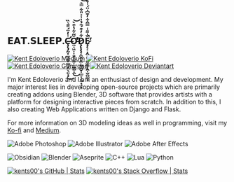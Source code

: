 <h2> 𝗘𝗔𝗧.𝗦𝗟𝗘𝗘𝗣.Ç̶̨̡̛̰͙̲͉͈͓̲͇̝̤̖͈̣̗̾̓̈́̎̄͛̏͜Ơ̵̤̠͖͎͎͈̜̫̯̜̦̱̯̞̭̆͂͋̔͒̀̕͜͝Ḑ̷̢̧̧͔͚̼͙̼̙̰͖̬̜̲̫͎̗̰͙̠͋̓͒́͊̉̍̾͐̎͋̿͛͝͝͝͝ͅȨ̷̨͔̣̭̣͈̘̺͚͇̩̭̜̬̪͚͙̌̍͌̾̿̂͋̓̄͆̇̈́̾̊̂̍̚̕͝ </h2>

[![Kent Edoloverio Medium](https://img.shields.io/badge/Medium-000000?style=for-the-badge&logo=medium&logoColor=white)](https://medium.com/@kent_edoloverio)
[![Kent Edoloverio KoFi](https://img.shields.io/badge/Kofi-ff0000?style=for-the-badge&logo=kofi&logoColor=white)](https://ko-fi.com/kents_workof_art)
[![Kent Edoloverio Gumroad](https://img.shields.io/badge/Gumroad-C70039?style=for-the-badge&logo=gumroad&logoColor=white)](https://knty.gumroad.com/)
[![Kent Edoloverio Deviantart](https://img.shields.io/badge/DEVIANTART-023020?style=for-the-badge&logo=deviantart&logoColor=white)](https://www.deviantart.com/kents001)

I'm  Kent Edoloverio and I am an enthusiast of design and development. My major interest lies in developing open-source projects which are primarily creating addons using Blender, 3D software that provides artists with a platform for designing interactive pieces from scratch. In addition to this, I also creating Web Applications written on Django and Flask. 

For more information on 3D modeling ideas as well in programming, visit my [Ko-fi](https://ko-fi.com/kents_workof_art) and [Medium](https://medium.com/@kent_edoloverio).

![Adobe Photoshop](https://img.shields.io/badge/adobephotoshop-%2331A8FF.svg?style=for-the-badge&logo=adobephotoshop&logoColor=white) ![Adobe Illustrator](https://img.shields.io/badge/adobeillustrator-%23FF9A00.svg?style=for-the-badge&logo=adobeillustrator&logoColor=white) ![Adobe After Effects](https://img.shields.io/badge/Adobe%20After%20Effects-9999FF.svg?style=for-the-badge&logo=Adobe%20After%20Effects&logoColor=white) 

![Obsidian](https://img.shields.io/badge/obsidian-%23000000.svg?style=for-the-badge&logo=obsidian&logoColor=white)
![Blender](https://img.shields.io/badge/blender-EA7600.svg?style=for-the-badge&logo=blender&logoColor=white) ![Aseprite](https://img.shields.io/badge/aseprite-ebebeb.svg?style=for-the-badge&logo=aseprite&logoColor=black) ![C++](https://img.shields.io/badge/c++-%2300599C.svg?style=for-the-badge&logo=c%2B%2B&logoColor=white) ![Lua](https://img.shields.io/badge/lua-%232C2D72.svg?style=for-the-badge&logo=lua&logoColor=white)
![Python](https://img.shields.io/badge/python-3670A0?style=for-the-badge&logo=python&logoColor=ffdd54)

[![kents00's GitHub | Stats](https://stats.quine.sh/kents00/github?theme=dark)](http://localhost:3000?utm_source=widgets&utm_campaign=kents00)
[![kents00's Stack Overflow | Stats](https://stats.quine.sh/kents00/stack-overflow?theme=dark)](https://quine.sh?utm_source=widgets&utm_campaign=kents00)


